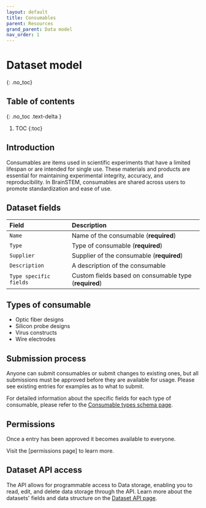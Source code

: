 ```yaml
---
layout: default
title: Consumables
parent: Resources
grand_parent: Data model
nav_order: 1
---
```


# Dataset model
{: .no_toc}

## Table of contents
{: .no_toc .text-delta }

1. TOC
{:toc}

## Introduction 

Consumables are items used in scientific experiments that have a limited lifespan or are intended for single use. These materials and products are essential for maintaining experimental integrity, accuracy, and reproducibility. In BrainSTEM, consumables are shared across users to promote standardization and ease of use.

## Dataset fields

| Field                | Description |
|:---------------------|:------------|
| `Name`                 | Name of the consumable (**required**) |
| `Type`  			   | Type of consumable (**required**) |
| `Supplier`             | Supplier of the consumable (**required**) |
| `Description`          | A description of the consumable |
| `Type specific fields` | Custom fields based on consumable type (**required**) |

## Types of consumable

- Optic fiber designs
- Silicon probe designs
- Virus constructs
- Wire electrodes

## Submission process

Anyone can submit consumables or submit changes to existing ones, but all submissions must be approved before they are available for usage. Please see existing entries for examples as to what to submit.

For detailed information about the specific fields for each type of consumable, please refer to the [Consumable types schema page]({{"datamodel/schemas/consumables/"|absolute_url}}).


## Permissions

Once a entry has been approved it becomes available to everyone.

Visit the [permissions page] to learn more. 

## Dataset API access

The API allows for programmable access to Data storage, enabling you to read, edit, and delete data storage through the API. Learn more about the datasets' fields and data structure on the [Dataset API page]({{"api/resources/consumable/"|absolute_url}}). 
